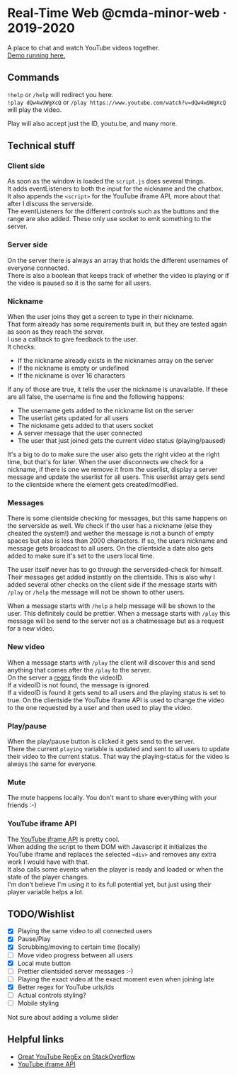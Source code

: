 # Real-Time Web @cmda-minor-web · 2019-2020

A place to chat and watch YouTube videos together.  
[Demo running here.](https://socket-1920.herokuapp.com/)

## Commands

`!help` or `/help` will redirect you here.  
`!play dQw4w9WgXcQ` or `/play https://www.youtube.com/watch?v=dQw4w9WgXcQ` will play the video.

Play will also accept just the ID, youtu.be, and many more.

## Technical stuff

### Client side

As soon as the window is loaded the `script.js` does several things.  
It adds eventListeners to both the input for the nickname and the chatbox.  
It also appends the `<script>` for the YouTube iframe API, more about that after I discuss the serverside.  
The eventListeners for the different controls such as the buttons and the range are also added. These only use socket to emit something to the server.

### Server side

On the server there is always an array that holds the different usernames of everyone connected.  
There is also a boolean that keeps track of whether the video is playing or if the video is paused so it is the same for all users.

### Nickname

When the user joins they get a screen to type in their nickname.  
That form already has some requirements built in, but they are tested again as soon as they reach the server.  
I use a callback to give feedback to the user.  
It checks:

- If the nickname already exists in the nicknames array on the server
- If the nickname is empty or undefined
- If the nickname is over 16 characters

If any of those are true, it tells the user the nickname is unavailable.
If these are all false, the username is fine and the following happens:

- The username gets added to the nickname list on the server
- The userlist gets updated for all users
- The nickname gets added to that users socket
- A server message that the user connected
- The user that just joined gets the current video status (playing/paused)

It's a big to do to make sure the user also gets the right video at the right time, but that's for later.
When the user disconnects we check for a nickname, if there is one we remove it from the userlist, display a server message and update the userlist for all users.
This userlist array gets send to the clientside where the element gets created/modified.

### Messages

There is some clientside checking for messages, but this same happens on the serverside as well.
We check if the user has a nickname (else they cheated the system!) and wether the message is not a bunch of empty spaces but also is less than 2000 characters.
If so, the users nickname and message gets broadcast to all users.
On the clientside a date also gets added to make sure it's set to the users local time.

The user itself never has to go through the serversided-check for himself. Their messages get added instantly on the clientside.
This is also why I added several other checks on the client side if the message starts with `/play` or `/help` the message will not be shown to other users.

When a message starts with `/help` a help message will be shown to the user. This definitely could be prettier.
When a message starts with `/play` this message will be send to the server not as a chatmessage but as a request for a new video.

### New video

When a message starts with `/play` the client will discover this and send anything that comes after the `/play` to the server.  
On the server a [regex](https://stackoverflow.com/questions/5830387/how-do-i-find-all-youtube-video-ids-in-a-string-using-a-regex/6901180#6901180) finds the videoID.  
If a videoID is not found, the message is ignored.  
If a videoID is found it gets send to all users and the playing status is set to true.
On the clientside the YouTube iframe API is used to change the video to the one requested by a user and then used to play the video.

### Play/pause

When the play/pause button is clicked it gets send to the server.  
There the current `playing` variable is updated and sent to all users to update their video to the current status.
That way the playing-status for the video is always the same for everyone.

### Mute

The mute happens locally. You don't want to share everything with your friends :-)

### YouTube iframe API

The [YouTube iframe API](https://developers.google.com/youtube/iframe_api_reference) is pretty cool.  
When adding the script to them DOM with Javascript it initializes the YouTube iframe and replaces the selected `<div>` and removes any extra work I would have with that.  
It also calls some events when the player is ready and loaded or when the state of the player changes.  
I'm don't believe I'm using it to its full potential yet, but just using their player variable helps a lot.

## TODO/Wishlist

- [x] Playing the same video to all connected users
- [x] Pause/Play
- [x] Scrubbing/moving to certain time (locally)
- [ ] Move video progress between all users
- [x] Local mute button
- [ ] Prettier clientsided server messages :-)
- [ ] Playing the exact video at the exact moment even when joining late
- [x] Better regex for YouTube urls/ids
- [ ] Actual controls styling?
- [ ] Mobile styling

Not sure about adding a volume slider

## Helpful links

- [Great YouTube RegEx on StackOverflow](https://stackoverflow.com/questions/5830387/how-do-i-find-all-youtube-video-ids-in-a-string-using-a-regex/6901180#6901180)
- [YouTube iframe API](https://developers.google.com/youtube/iframe_api_reference)
